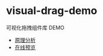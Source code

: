 # visual-drag-demo
可视化拖拽组件库 DEMO

* [原理分析](https://github.com/woai3c/Front-end-articles/issues/19)
* [在线预览](https://woai3c.github.io/visual-drag-demo)
